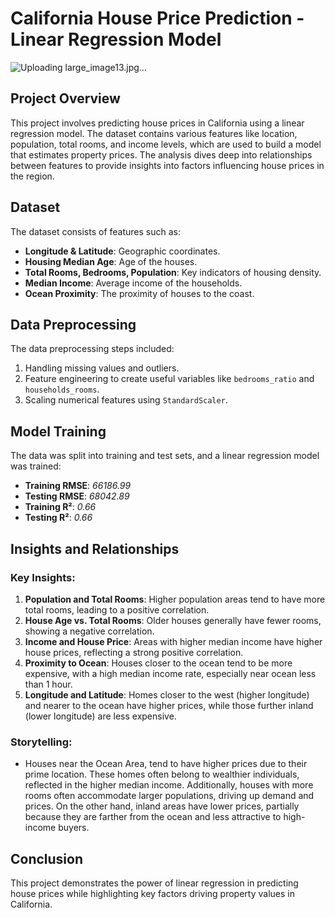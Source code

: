 # California House Price Prediction - Linear Regression Model
![Uploading large_image13.jpg…]()
## Project Overview
This project involves predicting house prices in California using a linear regression model. The dataset contains various features like location, population, total rooms, and income levels, which are used to build a model that estimates property prices. The analysis dives deep into relationships between features to provide insights into factors influencing house prices in the region.

## Dataset
The dataset consists of features such as:
- **Longitude & Latitude**: Geographic coordinates.
- **Housing Median Age**: Age of the houses.
- **Total Rooms, Bedrooms, Population**: Key indicators of housing density.
- **Median Income**: Average income of the households.
- **Ocean Proximity**: The proximity of houses to the coast.

## Data Preprocessing
The data preprocessing steps included:
1. Handling missing values and outliers.
2. Feature engineering to create useful variables like `bedrooms_ratio` and `households_rooms`.
3. Scaling numerical features using `StandardScaler`.

## Model Training
The data was split into training and test sets, and a linear regression model was trained:
- **Training RMSE**: *66186.99*
- **Testing RMSE**: *68042.89*
- **Training R²**: *0.66*
- **Testing R²**: *0.66*

## Insights and Relationships

### Key Insights:
1. **Population and Total Rooms**: Higher population areas tend to have more total rooms, leading to a positive correlation.
2. **House Age vs. Total Rooms**: Older houses generally have fewer rooms, showing a negative correlation.
3. **Income and House Price**: Areas with higher median income have higher house prices, reflecting a strong positive correlation.
4. **Proximity to Ocean**: Houses closer to the ocean tend to be more expensive, with a high median income rate, especially near ocean less than 1 hour.
5. **Longitude and Latitude**: Homes closer to the west (higher longitude) and nearer to the ocean have higher prices, while those further inland (lower longitude) are less expensive.

### Storytelling:
- Houses near the Ocean Area, tend to have higher prices due to their prime location. These homes often belong to wealthier individuals, reflected in the higher median income. Additionally, houses with more rooms often accommodate larger populations, driving up demand and prices. On the other hand, inland areas have lower prices, partially because they are farther from the ocean and less attractive to high-income buyers.

## Conclusion
This project demonstrates the power of linear regression in predicting house prices while highlighting key factors driving property values in California.
